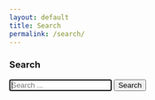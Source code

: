 ```yaml
---
layout: default
title: Search
permalink: /search/
---
```


### <i class="fab fa-searchengin"></i> Search

<div class="wrapper">
  	<input class="input-text" type="text" placeholder="Search ..." id="toSearch" autofocus>
  	<input class="button btn-primary searchButton" type="submit" value="Search">
</div>
<div class="search-result-container">
  	<h5 class="totalSearchResults"></h5>
</div>
